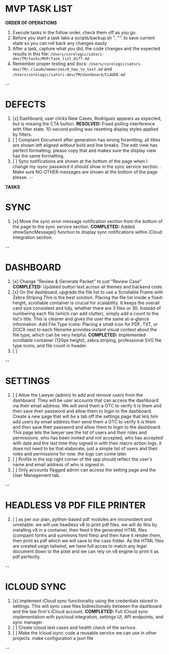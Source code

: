 # MVP TASK LIST

**ORDER OF OPERATIONS**
1. Execute tasks in the follow order, check them off as you go. 
2. Before you start a task take a scripts/backup.sh "<version>, "<checkpoint description>". to save current state so you can roll back any changes easily
3. After a task, capture what you did, the code changes and the expected results in this file: `/Users/corelogic/satori-dev/TM/tasks/MVP/task_list_diff.md`
4. Remember proper testing and docs: `/Users/corelogic/satori-dev/TM/.claude/memories/0_how_to_test.md`  and `/Users/corelogic/satori-dev/TM/dashboard/CLAUDE.md`


--

# DEFECTS
1. [x] Dashboard, user clicks New Cases, Rodriguez appears as expected, but is missing the CTA button. **RESOLVED:** Fixed polling interference with filter state. 10-second polling was resetting display styles applied by filters. 
2. [ ] Complaint Document after generation has wrong foramtting. all titles are shown left aligned without bold and line breaks. The edit view has perfect formatting. please copy that and makes sure the display view has the same formatting. 
3. [ ] Sync notifications are shown at the bottom of the page when I change my isync password it should show in the sync service section. . Make sure NO OTHER messages are shown at the bottom of the page please.
--

**TASKS**

# SYNC
1. [x] Move the sync error message notification section from the bottom of the page to the sync service section. **COMPLETED:** Added showSyncMessage() function to display sync notifications within iCloud Integration section.



--

# DASHBOARD

1. [x] Change "Review & Generate Packet" to just "Review Case" **COMPLETED:** Updated button text across all themes and backend code. 
2. [x] On the dashboard, upgrade the file list to use a Scrollable Frame with Zebra Striping This is the best solution. Placing the file list inside a fixed-height, scrollable container is crucial for scalability. It keeps the overall card size consistent and tidy, whether there are 3 files or 30. Instead of numbering each file (which can add clutter), simply add a count to the list's title. This is cleaner and gives the user the same at-a-glance information. Add File Type Icons: Placing a small icon for PDF, TXT, or DOCX next to each filename provides instant visual context about the file type, which can be very helpful. **COMPLETED:** Implemented scrollable container (120px height), zebra striping, professional SVG file type icons, and file count in header.
3. [ ] 


--

# SETTINGS
1. [ ] Allow the Lawyer (admin) to add and remove users from the dashboard. They will be user accounts that can access the dashboard via their email address. We will send them a OTC to verify it is them and then save their password and allow them to login to the dashboard. Create a new page that will be a tab off the settings page that lets him add users by email address then send them a OTC to verify it is them and then save their password and allow them to login to the dashboard. This page lets the lawyer see the list of users and their roles and permissions. who has been invited and not accepted, who has accepted with date and the last time they signed in with their macro action logs. it does not need to be that elaborate, just a simple list of users and their roles and permissions for now. the logs can come later.
2. [ ] Profile in the top right corner of the app should reflect the user's name and email address of who is signed in.
3. [ ] Only accounts flagged admin can access the setting page and the User Management tab. 



--

# HEADLESS V8 PDF FILE PRINTER
1. [ ] as per our plan, python-based pdf modules are inconsistent and unreliable. we will use headless v8 to print pdf files. we will do this by installing v8 in a container, then feed it the generated HTML files (compaint forms and summons html files) and then have it render them, then print as pdf which we will save to the case folder. As the HTML files are created usign tailwind, we have full acces to match any legal document down to the pixel and we can rely on v8 engine to print it as pdf perfectly. 

--

# ICLOUD SYNC

1. [x] implement iCloud sync functionality using the credentials stored in settings. This will sync case files bidirectionally between the dashboard and the law firm's iCloud account. **COMPLETED:** Full iCloud sync implementation with pyicloud integration, settings UI, API endpoints, and sync manager.
2. [ ] Create icloud test cases and health check of the serivce.
3. [ ] Make the icloud isync code a reusable service we can use in other projects. make configuration a json file


--